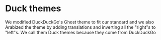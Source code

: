 # Duck themes

We modified DuckDuckGo's Ghost theme to fit our standard and we also Arabized the theme by adding translations and inverting all the "right"s to "left"s. We call them Duck themes because they come from DuckDuckGo
